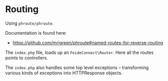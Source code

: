 # Routing


Using `phroute/phroute`.

Documentation is found here: 

* <https://github.com/mrjgreen/phroute#named-routes-for-reverse-routing>

The `index.php` file, loads up an `FeideConnect\Router`. Here all the routes points to controllers.

The `index.php` also handles some top level exceptions – transforming various kinds of exceptions into HTTPResponse objects.



